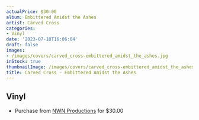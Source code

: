 ```yaml
---
actualPrice: $30.00
album: Embittered Amidst the Ashes
artist: Carved Cross
categories:
- Vinyl
date: '2023-07-18T16:06:04'
draft: false
images:
- /images/covers/carved_cross-embittered_amidst_the_ashes.jpg
inStock: true
thumbnailImage: /images/covers/carved_cross-embittered_amidst_the_ashes-thumb.jpg
title: Carved Cross - Embittered Amidst the Ashes
---
```


## Vinyl
* Purchase from [NWN Productions](http://shop.nwnprod.com/index.php?route=product/product&path=75&product_id=36622&sort=pd.name&order=ASC) for $30.00
